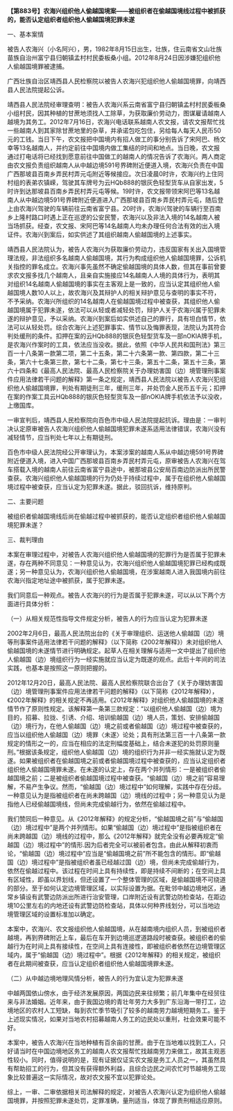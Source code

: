 **【第883号】农海兴组织他人偷越国境案——被组织者在偷越国境线过程中被抓获的，能否认定组织者组织他人偷越国境犯罪未遂**

一、基本案情

被告人农海兴（小名阿兴），男，1982年8月15日出生，壮族，住云南省文山壮族苗族自治州富宁县归朝镇孟村村民委板桑小组。2012年8月24日因涉嫌犯组织他人偷越国境罪被逮捕。

广西壮族自治区靖西县人民检察院以被告人农海兴犯组织他人偷越国境罪，向靖西县人民法院提起公诉。

靖西县人民法院经审理查明：被告人农海兴系云南省富宁县归朝镇孟村村民委板桑小组村民，因其种植的甘蔗地须找人工除草，为获取廉价劳动力，图谋雇请越南人越境为其务工。2012年7月16日，农海兴电话联系越南人农文报，请农文报帮忙找一些越南人到其家除甘蔗地里的杂草，并承诺包吃包住，另给每人每天人民币50元的工钱。当日下午，农文报把中国境内有招人做工的事分别告诉了宋阿巴、杨文幸等13名越南人，并约定前往中国境内做工集结的时间和地点。当日晚，农文报通过打电话将已经找到愿意前往中国做工的越南人的情况告诉了农海兴。两人商定由农文报负责组织越南人从中越边境591号界碑附近便道入境，农海兴负责在中国广西那坡县百南乡弄民村弄元屯附近等候接应。次日凌晨0时许，农海兴约上住同村组的表弟农镇嵘，驾驶其车牌号为云HQb888的银灰色轻型货车从自家出发，5时许到达那坡县百南乡弄民村弄元屯等候。19时许，农文报带领宋阿巴等13名越南人从中越边境591号界碑附近便道进入广西那坡县百南乡弄民村弄元屯，随后登上由农海兴驾驶的车辆前往云南省富宁县。20时许，农海兴驾驶的车辆行至百南乡上隆村路口时遇上正在巡逻的公安民警，农海兴以及非法入境的14名越南人被当场抓获。经查，农文报、宋阿巴等14名越南人均未办理任何合法有效的出入境证件。农海兴到案后，如实供述了其组织越南人偷越国境的上述事实。

靖西县人民法院认为，被告人农海兴为获取廉价劳动力，违反国家有关出入国境管理法规，非法组织多名越南人偷越国境，其行为构成组织他人偷越国境罪，公诉机关指控的罪名成立。农海兴事先虽然不确定偷越国境的具体人数，但其在事前曾要求农文报多找几个越南人，且亲自实施接应14名越南人人境的具体行为，表明其对组织14名越南人偷越国境的事实在主客观上是一致的，应当认定其组织他人偷越国境人数10人以上，故农海兴及其辩护人的相关辩护意见与查明的事实不符，不予采纳。农海兴所组织的14名越南人在偷越国境过程中被查获，其组织他人偷越国境属于犯罪未遂，依法可以从轻或者减轻处罚，辩护人关于农海兴属于犯罪未遂的辩护意见，予以采纳。农海兴到案后如实供述自己的罪行，具有坦白情节，依法可以从轻处罚。综合农海兴上述犯罪事实、情节以及悔罪表现，法院认为其符合判处缓刑的条件。扣押在案的云HQb888的银灰色轻型货车及一部nOKIA牌手机，是农海兴作案时的工具，依法应当没收。据此，依照《中华人民共和国刑法》第三百一十八条第一款第二项，第二十五条，第二十六条第一款、第四款，第二十三条，第六十七条第三款，第七十二条，第七十三条，第五十二条，第五十三条，第六十四条和《最高人民法院、最高人民检察院关于办理妨害国（边）境管理刑事案件应用法律若干问题的解释》第一条之规定，靖西县人民法院以被告人农海兴犯组织他人偷越国境罪，判处有期徒刑三年，缓刑三年，并处罚金人民币五千元；扣押在案的作案工具云HQb888的银灰色轻型货车及一部nOKIA牌手机依法予以没收，上缴国库。

一审宣判后，靖西县人民检察院向百色市中级人民法院提起抗诉。理由是：一审判决认定原审被告人农海兴组织他人偷越国境犯罪未遂系适用法律错误，农海兴没有减轻情节，应当判处七年以上有期徒刑。

百色市中级人民法院经公开审理认为，本案涉案的越南人系从中越边境591号界碑附近便道入境，进入中国广西那坡县百南乡弄民村弄元屯，原审被告人农海兴在驾车搭载入境的越南人前往云南省富宁县途中，被那坡县公安局百南边防派出所民警查获。农海兴组织他人偷越国境的行为仍处于持续过程中，属于在组织他人偷越国境过程中被查获，应当认定为犯罪未遂。据此，驳回抗诉，维持原判。

二、主要问题

被组织者偷越国境线后尚在偷越过程中被抓获的，能否认定组织者组织他人偷越国境犯罪未遂？

三、裁判理由

本案在审理过程中，对被告人农海兴组织他人偷越国境的犯罪行为是否属于犯罪未遂，存在两种不同意见：一种意见认为，农海兴组织他人偷越国境犯罪已经构成既遂；另一种意见认为，农海兴组织他人偷越国境，在涉案越南人进入我国境内前往农海兴指定地址途中被抓获，属于犯罪未遂。

我们同意后一种观点。被告人农海兴的行为是否属于犯罪未遂，可以从以下两个方面进行具体分析：

（一）从相关规范性指导文件规定分析，被告人的行为应当认定为犯罪未遂

2002年2月6日，最高人民法院出台的《关于审理组织、运送他人偷越国（边）境等刑事案件适用法律若干问题的解释》（以下简称《2002年解释》）未对组织他人偷越国境的未遂情节进行明确规定。起草人在相关理解与适用一文中提出了组织他人偷越国（边）境组织行为一经实施就应当认定为既遂的观点。此后十年间的司法实践，也基本是按照这一原则把握的。

2012年12月20日，最高人民法院、最高人民检察院联合出台了《关于办理妨害国（边）境管理刑事案件应用法律若干问题的解释》（以下简称《2012年解释》），《2002年解释》的相关规定不再适用。《2012年解释》对组织他人偷越国境的未遂情节作了原则性规定。该解释第一条第三款规定：“以组织他人偷越国（边）境为目的，招募、拉拢、引诱、介绍、培训偷越国（边）境人员，策划、安排偷越国（边）境行为，在他人偷越国（边）境之前或者偷越国（边）境过程中被查获的，应当以组织他人偷越国（边）境罪〈未遂〉论处；具有刑法第三百一十八条第一款规定的情形之一的，应当在相应的法定刑幅度基础上，结合未遂犯的处罚原则量刑。”根据该条规定，组织他人偷越国（边）境的组织行为并非一经实施就认定为既遂。如果被组织者在偷越国境之前或者偷越国境过程中被查获的，应当认定组织者组织他人偷越国境罪未遂。在未遂的认定上，存在两个并列情形：一是被组织者偷越国境之前；二是被组织者偷越国境过程中被查获。“偷越国（边）境之前”容易理解，不易产生争议。然而，“偷越国（边）境过程中”如何理解，实践中存在分歧。一种意见认为是指被组织者在尚未跨越国（边）境线的过程中；另一种意见认为是指他人已经偷越国境线，但尚未完成偷越行为，依然在偷越过程中。

我们赞同后一种意见。从《2012年解释》的规定分析，“偷越国境之前”与“偷越国（边）境过程中”是两个并列情形。如果“偷越国（边）境过程中”是指被组织者在尚未跨越国（边）境线的过程中，那么《2012年解释》就完全没有必要再规定“偷越国（边）境过程中”的情形.因为后者完全可以被前者包含。由此从解释初衷而论，“偷越国（边）境过程中”应当是“偷越国境之前”所不能包含的情形。即“偷越国（边）境过程中”是指被组织者虽已经越过国（边）境，但尚未完成偷越行为，依然在偷越过程中。该过程在时间上具有持续性，即是持续不间断的；在空间上具有区域性，即虽以界划线，但还设置了一个整体管理的区域，是偷越国境不可绕道的部分。至于如何认定边境管理区域，以实际设置为据。在毗邻中越边境地区，通常乡镇设有武警边防派出所进行治安管理，口岸附近设有武警边防检查站，在距边境10公里左右的内地还设有武警边防检查站，具体以何种界线划分，可以当地边境管理区域的设置标准加以确定。

本案中，农海兴、农文报组织他人偷越国境，从在越南境内组织人员，到被组织者越境，再到界碑附近上车，最后在车开到边境巡逻道路段时被查获。被组织者的偷越行为在时间上具有接续性，在空间上具有连接性，即被组织者依然在边境管理区域内，属于“偷越国（边）境过程中”。根据《2012年解释》的相关规定，被组织者在此期间被查获，应当认定组织者组织他人偷越国境罪未遂。

（二）从中越边境地理风情分析，被告人的行为宜认定为犯罪未遂

中越两国依山傍水，由于经济发展原因，两国边民来往频繁；前几年集中在经贸往来与非法婚姻。近年来，由于我国边境的青壮年劳力大多到广东沿海一带打工，边境地区的农村人工短缺，每到农忙季节吸引了较多的越南劳力越境短期务工。鉴于上述现实情况，如果对当地农村招募越南人务工的边民处以重刑，社会效果可能不好。

本案中，被告人农海兴在当地种植有百余亩的甘蔗。由于在当地难以找到工人，只好请当时在中国边境地区务工的越南人农文报帮忙找越南劳力来做工，故其主观恶性较小。同时，值得说明的是，现有证据仅证实农文报是务工人员之一，其虽然具有帮助招工的行为，但其没有获得额外利益，且综合边民之间农忙时节越境务工现象比较普遍这一实际情况，故对农文报不宜以犯罪论处。

综上，一审、二审依据相关司法解释的规定，对被告人农海兴认定为组织他人偷越国境罪，并按照犯罪未遂处罚，定罪准确，量刑适当，体现了罪责刑相适应原则。